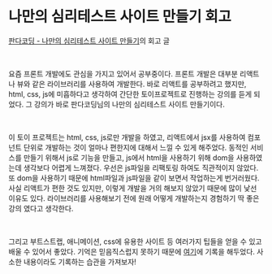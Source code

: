 # 나만의 심리테스트 사이트 만들기 회고

[판다코딩 - 나만의 심리테스트 사이트 만들기](https://www.inflearn.com/course/%EC%8B%AC%EB%A6%AC%ED%85%8C%EC%8A%A4%ED%8A%B8-%EC%82%AC%EC%9D%B4%ED%8A%B8-%EC%A0%9C%EC%9E%91/dashboard)의 회고 글

<br/>

요즘 프론트 개발에도 관심을 가지고 있어서 공부중이다. 프론트 개발은 대부분 리액트나 뷰와 같은 라이브러리를 사용하여 개발한다. 바로 리액트를 공부하려고 했지만, html, css, js에 미흡하다고 생각하여 간단한 토이프로젝트로 진행하는 강의를 듣게 되었다. 그 강의가 바로 판다코딩님의 나만의 심리테스트 사이트 만들기이다.

<br/>

이 토이 프로젝트는 html, css, js로만 개발을 하였고, 리액트에서 jsx를 사용하여 컴포넌트 단위로 개발하는 것이 얼마나 편한지에 대해서 느낄 수 있게 해주었다. 동적인 서비스를 만들기 위해서 js로 기능을 만들고, js에서 html을 사용하기 위해 dom을 사용하였는데 생각보다 어렵게 느껴졌다. 우선은 js파일을 리팩토링 하여도 직관적이지 않았다. 또 dom을 사용하기 때문에 html파일과 js파일을 같이 보면서 작업하는게 번거러웠다. 사실 리액트가 편한 것도 있지만, 이렇게 개발을 거의 해보지 않았기 때문에 많이 낯선 이유도 있다. 라이브러리를 사용해보기 전에 원래 어떻게 개발하는지 경험하기 딱 좋은 강의 였다고 생각한다.

<br/>

그리고 부트스트랩, 애니메이션, css에 유용한 사이트 등 여러가지 팁들을 얻을 수 있고 배울 수 있어서 좋았다. 기억은 믿음직스럽지 못하기 때문에 [여기](https://github.com/yongyongi/html-css-js-practice)에 기록을 해두었다. 사소한 내용이라도 기록하는 습관을 가져보자!
